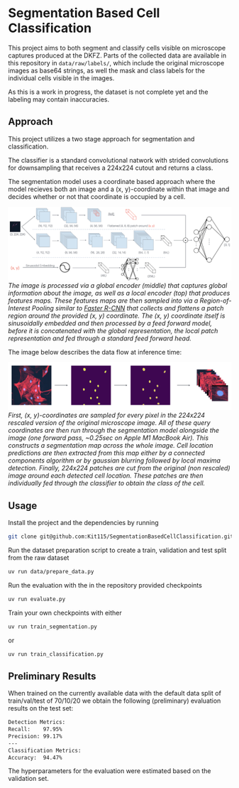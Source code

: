 # Segmentation Based Cell Classification

This project aims to both segment and classify cells visible on microscope captures produced at the DKFZ.
Parts of the collected data are available in this repository in `data/raw/labels/`, which include the original microscope images as base64 strings, as well the mask and class labels for the individual cells visible in the images.


As this is a work in progress, the dataset is not complete yet and the labeling may contain inaccuracies.

## Approach
This project utilizes a two stage approach for segmentation and classification. 


The classifier is a standard convolutional natwork with strided convolutions for downsampling that receives a 224x224 cutout and returns a class.


The segmentation model uses a coordinate based approach where the model recieves both an image and a (x, y)-coordinate within that image and decides whether or not that coordinate is occupied by a cell.


![Segmentation Model Architecture Diagram](assets/CellSegmenterArchitectureDiagram.png)
*The image is processed via a global encoder (middle) that captures global information about the image, as well as a local encoder (top) that produces features maps. These features maps are then sampled into via a Region-of-Interest Pooling similar to [Faster R-CNN](https://arxiv.org/pdf/1506.01497) that collects and flattens a patch region around the provided (x, y) coordinate. The (x, y) coordinate itself is sinusoidally embedded and then processed by a feed forward model, before it is concatenated with the global representation, the local patch representation and fed through a standard feed forward head.*


The image below describes the data flow at inference time:

![](assets/InferenceDataFlow.png)
*First, (x, y)-coordinates are sampled for every pixel in the 224x224 rescaled version of the original microscope image. All of these query coordinates are then run through the segmentation model alongside the image (one forward pass, ~0.25sec on Apple M1 MacBook Air). This constructs a segmentation map across the whole image. Cell location predictions are then extracted from this map either by a connected components algorithm or by gaussian blurring followed by local maxima detection. Finally, 224x224 patches are cut from the original (non rescaled) image around each detected cell location. These patches are then individually fed through the classifier to obtain the class of the cell.*



## Usage
Install the project and the dependencies by running
```bash
git clone git@github.com:Kit115/SegmentationBasedCellClassification.git && cd SegmentationBasedCellClassification && uv sync
```

Run the dataset preparation script to create a train, validation and test split from the raw dataset
```bash
uv run data/prepare_data.py
```

Run the evaluation with the in the repository provided checkpoints
```bash
uv run evaluate.py
```

Train your own checkpoints with either
```bash
uv run train_segmentation.py
```
or 
```bash
uv run train_classification.py
```


## Preliminary Results
When trained on the currently available data with the default data split of train/val/test of 70/10/20 we obtain the following (preliminary) evaluation results on the test set:
```
Detection Metrics:
Recall:    97.95%
Precision: 99.17%
---
Classification Metrics:
Accuracy:  94.47%
```
The hyperparameters for the evaluation were estimated based on the validation set.
